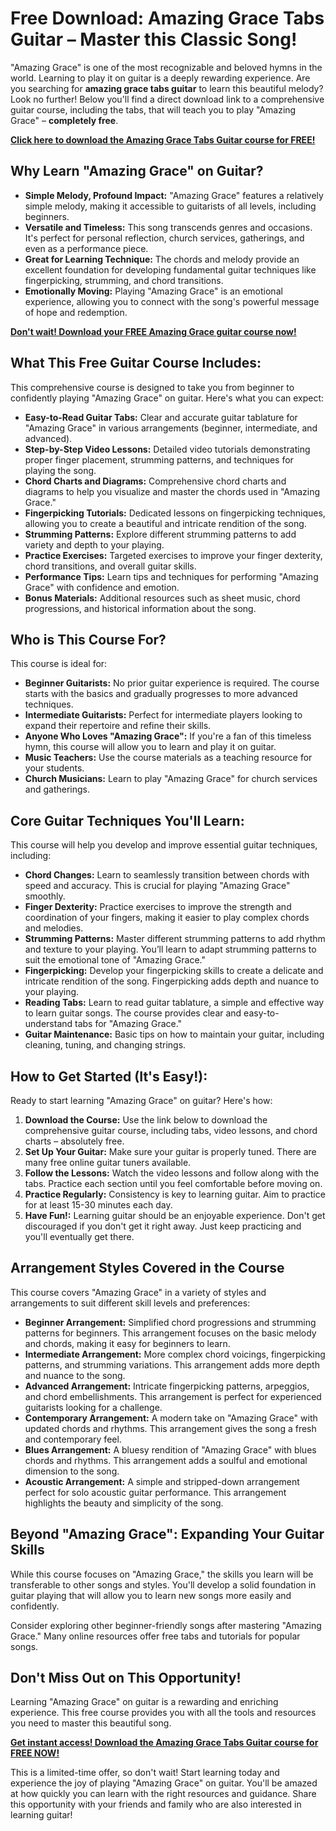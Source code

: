 # Free Download: Amazing Grace Tabs Guitar – Master this Classic Song!

"Amazing Grace" is one of the most recognizable and beloved hymns in the world. Learning to play it on guitar is a deeply rewarding experience. Are you searching for **amazing grace tabs guitar** to learn this beautiful melody? Look no further! Below you'll find a direct download link to a comprehensive guitar course, including the tabs, that will teach you to play "Amazing Grace" – **completely free**.

[**Click here to download the Amazing Grace Tabs Guitar course for FREE!**](https://udemywork.com/amazing-grace-tabs-guitar)

## Why Learn "Amazing Grace" on Guitar?

*   **Simple Melody, Profound Impact:** "Amazing Grace" features a relatively simple melody, making it accessible to guitarists of all levels, including beginners.
*   **Versatile and Timeless:** This song transcends genres and occasions. It's perfect for personal reflection, church services, gatherings, and even as a performance piece.
*   **Great for Learning Technique:** The chords and melody provide an excellent foundation for developing fundamental guitar techniques like fingerpicking, strumming, and chord transitions.
*   **Emotionally Moving:** Playing "Amazing Grace" is an emotional experience, allowing you to connect with the song's powerful message of hope and redemption.

[**Don't wait! Download your FREE Amazing Grace guitar course now!**](https://udemywork.com/amazing-grace-tabs-guitar)

## What This Free Guitar Course Includes:

This comprehensive course is designed to take you from beginner to confidently playing "Amazing Grace" on guitar. Here's what you can expect:

*   **Easy-to-Read Guitar Tabs:** Clear and accurate guitar tablature for "Amazing Grace" in various arrangements (beginner, intermediate, and advanced).
*   **Step-by-Step Video Lessons:** Detailed video tutorials demonstrating proper finger placement, strumming patterns, and techniques for playing the song.
*   **Chord Charts and Diagrams:** Comprehensive chord charts and diagrams to help you visualize and master the chords used in "Amazing Grace."
*   **Fingerpicking Tutorials:** Dedicated lessons on fingerpicking techniques, allowing you to create a beautiful and intricate rendition of the song.
*   **Strumming Patterns:** Explore different strumming patterns to add variety and depth to your playing.
*   **Practice Exercises:** Targeted exercises to improve your finger dexterity, chord transitions, and overall guitar skills.
*   **Performance Tips:** Learn tips and techniques for performing "Amazing Grace" with confidence and emotion.
*   **Bonus Materials:** Additional resources such as sheet music, chord progressions, and historical information about the song.

## Who is This Course For?

This course is ideal for:

*   **Beginner Guitarists:** No prior guitar experience is required. The course starts with the basics and gradually progresses to more advanced techniques.
*   **Intermediate Guitarists:** Perfect for intermediate players looking to expand their repertoire and refine their skills.
*   **Anyone Who Loves "Amazing Grace":** If you're a fan of this timeless hymn, this course will allow you to learn and play it on guitar.
*   **Music Teachers:** Use the course materials as a teaching resource for your students.
*   **Church Musicians:** Learn to play "Amazing Grace" for church services and gatherings.

## Core Guitar Techniques You'll Learn:

This course will help you develop and improve essential guitar techniques, including:

*   **Chord Changes:** Learn to seamlessly transition between chords with speed and accuracy. This is crucial for playing "Amazing Grace" smoothly.
*   **Finger Dexterity:** Practice exercises to improve the strength and coordination of your fingers, making it easier to play complex chords and melodies.
*   **Strumming Patterns:** Master different strumming patterns to add rhythm and texture to your playing. You’ll learn to adapt strumming patterns to suit the emotional tone of "Amazing Grace."
*   **Fingerpicking:** Develop your fingerpicking skills to create a delicate and intricate rendition of the song. Fingerpicking adds depth and nuance to your playing.
*   **Reading Tabs:** Learn to read guitar tablature, a simple and effective way to learn guitar songs. The course provides clear and easy-to-understand tabs for "Amazing Grace."
*   **Guitar Maintenance:** Basic tips on how to maintain your guitar, including cleaning, tuning, and changing strings.

## How to Get Started (It's Easy!):

Ready to start learning "Amazing Grace" on guitar? Here's how:

1.  **Download the Course:** Use the link below to download the comprehensive guitar course, including tabs, video lessons, and chord charts – absolutely free.
2.  **Set Up Your Guitar:** Make sure your guitar is properly tuned. There are many free online guitar tuners available.
3.  **Follow the Lessons:** Watch the video lessons and follow along with the tabs. Practice each section until you feel comfortable before moving on.
4.  **Practice Regularly:** Consistency is key to learning guitar. Aim to practice for at least 15-30 minutes each day.
5.  **Have Fun!:** Learning guitar should be an enjoyable experience. Don't get discouraged if you don't get it right away. Just keep practicing and you'll eventually get there.

## Arrangement Styles Covered in the Course

This course covers "Amazing Grace" in a variety of styles and arrangements to suit different skill levels and preferences:

*   **Beginner Arrangement:** Simplified chord progressions and strumming patterns for beginners. This arrangement focuses on the basic melody and chords, making it easy for beginners to learn.
*   **Intermediate Arrangement:** More complex chord voicings, fingerpicking patterns, and strumming variations. This arrangement adds more depth and nuance to the song.
*   **Advanced Arrangement:** Intricate fingerpicking patterns, arpeggios, and chord embellishments. This arrangement is perfect for experienced guitarists looking for a challenge.
*   **Contemporary Arrangement:** A modern take on "Amazing Grace" with updated chords and rhythms. This arrangement gives the song a fresh and contemporary feel.
*   **Blues Arrangement:** A bluesy rendition of "Amazing Grace" with blues chords and rhythms. This arrangement adds a soulful and emotional dimension to the song.
*   **Acoustic Arrangement:** A simple and stripped-down arrangement perfect for solo acoustic guitar performance. This arrangement highlights the beauty and simplicity of the song.

## Beyond "Amazing Grace": Expanding Your Guitar Skills

While this course focuses on "Amazing Grace," the skills you learn will be transferable to other songs and styles. You'll develop a solid foundation in guitar playing that will allow you to learn new songs more easily and confidently.

Consider exploring other beginner-friendly songs after mastering "Amazing Grace." Many online resources offer free tabs and tutorials for popular songs.

## Don't Miss Out on This Opportunity!

Learning "Amazing Grace" on guitar is a rewarding and enriching experience. This free course provides you with all the tools and resources you need to master this beautiful song.

[**Get instant access! Download the Amazing Grace Tabs Guitar course for FREE NOW!**](https://udemywork.com/amazing-grace-tabs-guitar)

This is a limited-time offer, so don't wait! Start learning today and experience the joy of playing "Amazing Grace" on guitar. You'll be amazed at how quickly you can learn with the right resources and guidance. Share this opportunity with your friends and family who are also interested in learning guitar!
